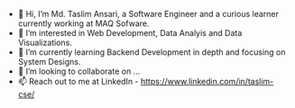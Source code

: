- 👋 Hi, I’m Md. Taslim Ansari, a Software Engineer and a curious learner currently working at MAQ Sofware.
- 👀 I’m interested in Web Development, Data Analyis and Data Visualizations. 
- 🌱 I’m currently learning Backend Development in depth and focusing on System Designs.
- 💞️ I’m looking to collaborate on ...
- 📫 Reach out to me at LinkedIn - https://www.linkedin.com/in/taslim-cse/

<!---
ataslim0343/ataslim0343 is a ✨ special ✨ repository because its `README.md` (this file) appears on your GitHub profile.
You can click the Preview link to take a look at your changes.
--->
